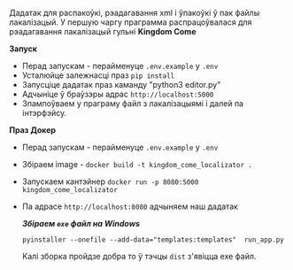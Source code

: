 Дадатак для распакоўкі, рэадагавання xml і ўпакоўкі ў пак файлы лакалізацый.
У першую чаргу праграмма распрацоўвалася для рэадагавання лакалізацый гульні **Kingdom Come**

**Запуск**

- Перад запускам - перайменуце `.env.example` у `.env`
- Усталюйце залежнасці праз `pip install`
- Запусціце дадатак праз каманду "python3 editor.py"
- Адчыніце ў браўзэры адрас `http://localhost:5000`
- Зпампоўваем у праграму файл з лакалізацыямі і далей па інтэрфэйсу.

**Праз Докер**

- Перад запускам - перайменуце `.env.example` у `.env`

- Збіраем image - `docker build -t kingdom_come_localizator .`
- Запускаем кантэйнер `docker run -p 8080:5000 kingdom_come_localizator`
- Па адрасе `http://localhost:8080` адчыняем наш дадатак

  **_Збіраем `exe` файл на Windows_**

      pyinstaller --onefile --add-data="templates:templates"  run_app.py

  Калі зборка пройдзе добра то ў тэчцы `dist` з'явіцца exe файл.
